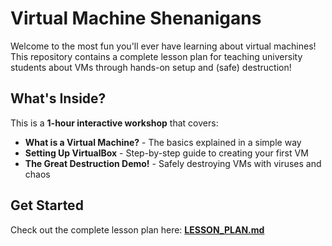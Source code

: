 # Virtual Machine Shenanigans

Welcome to the most fun you'll ever have learning about virtual machines! This repository contains a complete lesson plan for teaching university students about VMs through hands-on setup and (safe) destruction!

## What's Inside?

This is a **1-hour interactive workshop** that covers:
- **What is a Virtual Machine?** - The basics explained in a simple way
- **Setting Up VirtualBox** - Step-by-step guide to creating your first VM
- **The Great Destruction Demo!** - Safely destroying VMs with viruses and chaos

## Get Started

Check out the complete lesson plan here: **[LESSON_PLAN.md](LESSON_PLAN.md)**
